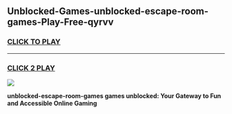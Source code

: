 
## Unblocked-Games-unblocked-escape-room-games-Play-Free-qyrvv
<h3>
<a href="https://premium76.site?title=unblocked-escape-room-games&ref=20M">CLICK TO PLAY</a></h3>
<hr>

<h3>
<a href="https://premium76.site?title=unblocked-escape-room-games&ref=20M">CLICK 2 PLAY</a>
  
</h3>

<a href="https://premium76.site?title=unblocked-escape-room-games&ref=19M"><img src="https://clearcache.store/games.png"></a>


**unblocked-escape-room-games games unblocked: Your Gateway to Fun and Accessible Online Gaming**
